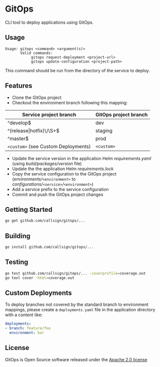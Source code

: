 # GitOps

CLI tool to deploy applications using GitOps.

## Usage

```text
Usage: gitops <command> <argument(s)>
       Valid commands:
            gitops request-deployment <project-url>
            gitops update-configuration <project-path>
```

This command should be run from the directory of the service to deploy.

## Features

* Clone the GitOps project
* Checkout the environment branch following this mapping:

| Service project branch              | GitOps project branch |
|-------------------------------------|-----------------------|
| ^develop$                           | dev                   |
| ^(release\|hotfix)\\/\\S+$          | staging               |
| ^master$                            | prod                  |
| `<custom>` (see Custom Deployments) | `<custom>`            |

* Update the service version in the application Helm *requirements.yaml* (using *build/packages/version* file)
* Update the the application Helm *requirements.lock*
* Copy the service configuration to the GitOps project (*environments/`<environment>`* to *configurations/`<service>`/`<environment>`*)
* Add a service prefix to the service configuration
* Commit and push the GitOps project changes

## Getting Started

```bash
go get github.com/callsign/gitops/...
```

## Building

```bash
go install github.com/callsign/gitops/...
```

## Testing

```bash
go test github.com/callsign/gitops/... -coverprofile=coverage.out
go tool cover -html=coverage.out
```

## Custom Deployments

To deploy branches not covered by the standard branch to environment mappings, please create a `deployments.yaml` file in the application directory with a content like:

```yaml
deployments:
- branch: feature/foo
  environment: bar
```

## License

GitOps is Open Source software released under the [Apache 2.0 license](https://www.apache.org/licenses/LICENSE-2.0.html)
